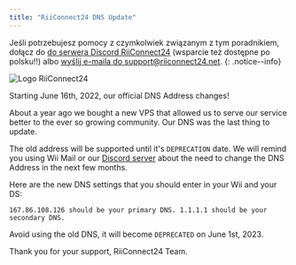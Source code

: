 ```yaml
---
title: "RiiConnect24 DNS Update"
---
```


Jeśli potrzebujesz pomocy z czymkolwiek związanym z tym poradnikiem, dołącz do [do serwera Discord RiiConnect24](https://discord.gg/rc24) (wsparcie też dostępne po polsku!!) albo [wyślij e-maila do support@riiconnect24.net](mailto:support@riiconnect24.net).
{: .notice--info}

![Logo RiiConnect24](/images/WiiRC24Logo.jpg)

Starting June 16th, 2022, our official DNS Address changes!

About a year ago we bought a new VPS that allowed us to serve our service better to the ever so growing community. Our DNS was the last thing to update.

The old address will be supported until it's `DEPRECATION` date. We will remind you using Wii Mail or our [Discord server](https://discord.gg/rc24) about the need to change the DNS Address in the next few months.

Here are the new DNS settings that you should enter in your Wii and your DS:

`167.86.108.126 should be your primary DNS.
1.1.1.1 should be your secondary DNS.`

Avoid using the old DNS, it will become `DEPRECATED` on June 1st, 2023.

Thank you for your support, RiiConnect24 Team.